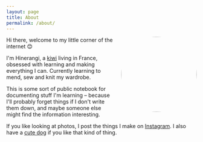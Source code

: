 ```yaml
---
layout: page
title: About
permalink: /about/
---
```


<img src="https://d33wubrfki0l68.cloudfront.net/00d88459ab59b3f99df8f4ec320484586d12eda8/53882/me.jpg" width="200" style="float: right; padding-left: 1em; border-radius: 50%" />

Hi there, welcome to my little corner of the internet 😊

I'm Hinerangi, a [kiwi](<https://en.wikipedia.org/wiki/Kiwi_(people)>) living in France, obsessed with learning and making everything I can. Currently learning to mend, sew and knit my wardrobe.

This is some sort of public notebook for documenting stuff I'm learning – because I'll probably forget things if I don't write them down, and maybe someone else might find the information interesting.

If you like looking at photos, I post the things I make on [Instagram](https://instagram.com/duckgoesoink). I also have a [cute dog](https://instagram.com/north_bt) if you like that kind of thing.
